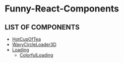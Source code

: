 # Funny-React-Components

## LIST OF COMPONENTS
  - [HotCupOfTea](./HotCupOfTea/HotCupOfTea.tsx)
  - [WavyCircleLoader3D](./WavyCircleLoader3D/WavyCircleLoader3D.tsx)
  - [Loading](./Loading)
    - [ColorfulLoading](./Loading/ColorfulLoading/ColorfulLoading.tsx)
